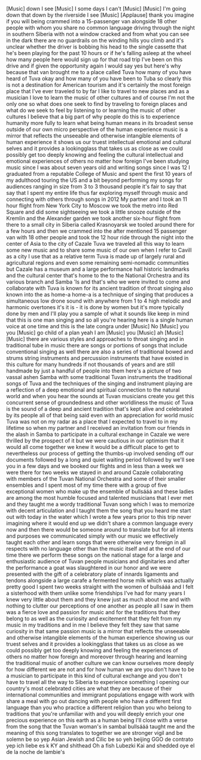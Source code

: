 
[Music]
down
I see
[Music]
I
some days I can&#39;t
[Music]
[Music]
I&#39;m going down
that
down by the riverside
I see
[Music]
[Applause]
thank you imagine if you will being
crammed into a 15-passenger van
alongside 18 other people with whom you
share no common language driving through
the night in southern Siberia with not a
window cracked and from what you can see
in the dark there are no guardrails on
the winding hills you climb and it&#39;s
unclear whether the driver is bobbing
his head to the single cassette that
he&#39;s been playing for the past 10 hours
or if he&#39;s falling asleep at the wheel
how many people here would sign up for
that road trip I&#39;ve been on this drive
and if given the opportunity again I
would say yes but here&#39;s why because
that van brought me to a place called
Tuva how many of you have heard of Tuva
okay and how many of you have been to
Tuba so clearly this is not a
destination for American tourism and
it&#39;s certainly the most foreign place
that I&#39;ve ever traveled to by far I like
to travel to new places and as a
musician I love to learn the music of
other cultures and of course I&#39;m not the
only one so what does one seek to find
by traveling to foreign places and what
do we seek to feel by listening to or
learning the music of other cultures I
believe that a big part of why people do
this is to experience humanity more
fully to learn what being human means in
its broadest sense outside of our own
micro perspective of the human
experience music is a mirror that
reflects the unseeable and otherwise
intangible elements of
human experience it shows us our truest
intellectual emotional and cultural
selves and it provides a lookingglass
that takes us as close as we could
possibly get too deeply knowing and
feeling the cultural intellectual and
emotional experiences of others no
matter how foreign I&#39;ve been studying
music since I was about seven years old
and writing songs since I was 12 I
graduated from a reputable College of
Music and spent the first 10 years of my
adulthood touring the US and a bit
beyond performing my songs for audiences
ranging in size from 3 to 3 thousand
people it&#39;s fair to say that say that I
spent my entire life thus far exploring
myself through music and connecting with
others through songs in 2012 My partner
and I took an 11 hour flight from New
York City to Moscow we took the metro
into Red Square and did some sightseeing
we took a little snooze outside of the
Kremlin and the Alexander garden we took
another six-hour flight from there to a
small city in Siberia called Krasnoyarsk
we tooled around there for a few hours
and then we crammed into the after
mentioned 15 passenger van with 18 other
people and took the 12 hour ride through
the night into the center of Asia to the
city of Cazale Tuva we traveled all this
way to learn some new music and to share
some music of our own when I refer to
Cavill as a city I use that as a
relative term Tuva is made up of largely
rural and agricultural regions and even
some remaining semi-nomadic communities
but Cazale has a museum and a large
performance hall historic landmarks and
the cultural center that&#39;s home to the
to the National Orchestra and its
various branch and Samba &#39;ls and that&#39;s
who we were invited to come and
collaborate with
Tuva is known for its ancient tradition
of throat singing also known into the as
home-a home-a is a technique of singing
that produces a simultaneous low drone
sound with anywhere from 1 to 4 high
melodic and harmonic overtones it&#39;s it
is - it is done by women but it&#39;s more
typically done by men and I&#39;ll play you
a sample of what it sounds like keep in
mind that this is one man singing and so
all you&#39;re hearing here is a single
human voice at one time and this is the
late congra under
[Music]
No
[Music]
you
you
[Music]
go child of a plan yeah I am
[Music]
you
[Music]
ah
[Music]
[Music]
there are various styles and approaches
to throat singing and in traditional
tube in music there are songs or
portions of songs that include
conventional singing as well there are
also a series of traditional bowed and
strums string instruments and percussion
instruments that have existed in this
culture for many hundreds if not
thousands of years and are still
handmade by just a handful of people
into them here&#39;s a picture of two vassal
ashen Samba with some traditional Tuvan
instruments the traditional songs of
Tuva and the techniques of the singing
and instrument playing are a reflection
of a deep emotional and spiritual
connection to the natural world and when
you hear the sounds at Tuvan musicians
create you get this concurrent sense of
groundedness and other worldliness the
music of Tuva is the sound of a deep and
ancient tradition that&#39;s kept alive and
celebrated by its people all of that
being said even with an appreciation for
world music
Tuva was not on my radar as a place that
I expected to travel to in my lifetime
so when my partner and I received an
invitation from our friends in the alash
in Samba to participate in a cultural
exchange in Cazale we were thrilled by
the prospect of it but we were cautious
in our optimism that it would all come
together we knew it would be a difficult
place to get to nevertheless our process
of getting the thumbs-up involved
sending off our documents followed by a
long and quiet waiting period followed
by we&#39;ll see you in a few days and we
booked our flights and in less than a
week we were there for two weeks we
stayed in and around Cazale
collaborating with members of the Tuvan
National Orchestra and some of their
smaller ensembles and I spent most of my
time there with a group of five
exceptional women who make up the
ensemble of bullsááá and these ladies
are among the most humble focused and
talented musicians that I
ever met and they taught me a wordy
traditional Tuvan song which I was to
memorize with decent articulation and I
taught them the song that you heard me
start out with today in the water which
I wrote a few years prior to this trip
never imagining where it would end up we
didn&#39;t share a common language every now
and then there would be someone around
to translate but for all intents and
purposes we communicated simply with our
music we effectively taught each other
and learn songs that were otherwise very
foreign in all respects with no language
other than the music itself and at the
end of our time there we perform these
songs on the national stage for a large
and enthusiastic audience of Tuvan
people musicians and dignitaries and
after the performance a goat was
slaughtered in our honor and we were
presented with the gift of a celebratory
plate of innards ligaments and tendons
alongside a large carafe a fermented
horse milk which was actually pretty
good I spent two weeks straight
with the women of bullsááá and I felt
a sisterhood with them unlike some
friendships I&#39;ve had for many years I
knew very little about them and they
knew just as much about me and with
nothing to clutter our perceptions of
one another as people all I saw in them
was a fierce love and passion for music
and for the traditions that they belong
to as well as the curiosity and
excitement that they felt from my music
in my traditions and in me I believe
they felt they saw that same curiosity
in that same passion music is a mirror
that reflects the unseeable and
otherwise intangible elements of the
human experience showing us our truest
selves and it provides a lookingglass
that takes us
as close as we could possibly get too
deeply knowing and feeling the
experiences of others no matter how
foreign and moreover through hearing and
learning the traditional music of
another culture we can know ourselves
more deeply for how different we are not
and for how human we are you don&#39;t have
to be a musician to participate in this
kind of cultural exchange and you don&#39;t
have to travel all the way to Siberia to
experience something I opening our
country&#39;s most celebrated cities are
what they are because of their
international communities and immigrant
populations engage with work with share
a meal with go out dancing with people
who have a different first language than
you who practice a different religion
than you who belong to traditions that
you&#39;re unfamiliar with and you will
deeply enrich your one precious
experience on this earth as a human
being I&#39;ll close with a verse from the
song that the Tuvan woman&#39;s in sambal
bullsááá
taught me and the meaning of this song
translates to together we are stronger
vigil and be solemn be so yep Asian
Jewish and Cilic be so yeh beijing GGO
de contrato yep ich liebe es k KY and
shithead
Oh a fish Lubezki Kai and shedded oye el
de la noche de lambie&#39;s
